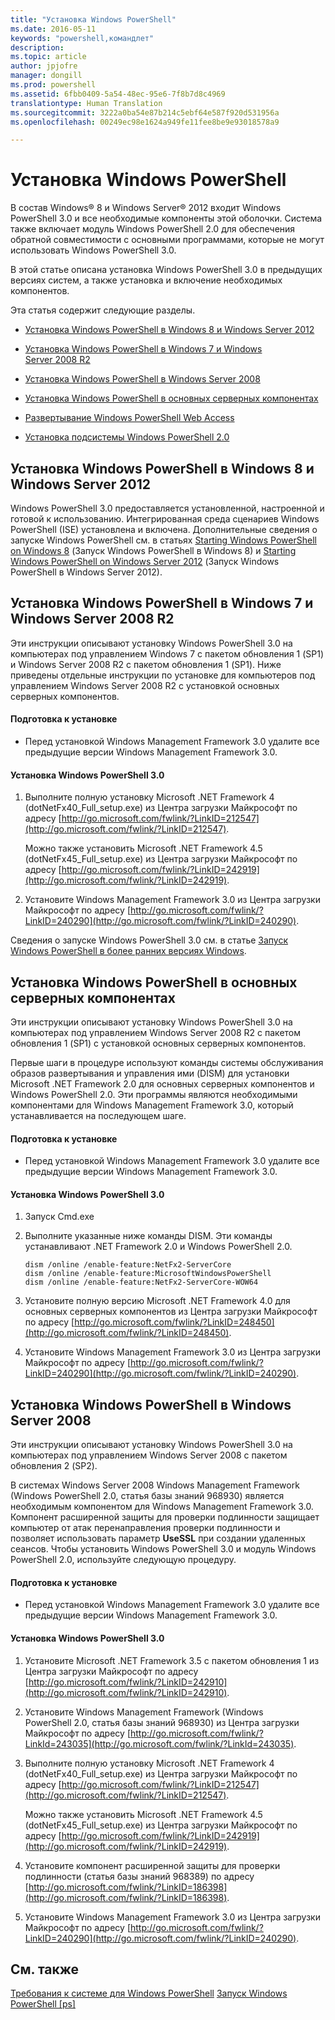 ```yaml
---
title: "Установка Windows PowerShell"
ms.date: 2016-05-11
keywords: "powershell,командлет"
description: 
ms.topic: article
author: jpjofre
manager: dongill
ms.prod: powershell
ms.assetid: 6fbb0409-5a54-48ec-95e6-7f8b7d8c4969
translationtype: Human Translation
ms.sourcegitcommit: 3222a0ba54e87b214c5ebf64e587f920d531956a
ms.openlocfilehash: 00249ec98e1624a949fe11fee8be9e93018578a9

---
```


# Установка Windows PowerShell
В состав Windows® 8 и Windows Server® 2012 входит Windows PowerShell 3.0 и все необходимые компоненты этой оболочки. Система также включает модуль Windows PowerShell 2.0 для обеспечения обратной совместимости с основными программами, которые не могут использовать Windows PowerShell 3.0.

В этой статье описана установка Windows PowerShell 3.0 в предыдущих версиях систем, а также установка и включение необходимых компонентов.

Эта статья содержит следующие разделы.

-   [Установка Windows PowerShell в Windows 8 и Windows Server 2012](Installing-Windows-PowerShell.md#BKMK_InstallingOnWindows8andWindowsServer2012)

-   [Установка Windows PowerShell в Windows 7 и Windows Server 2008 R2](Installing-Windows-PowerShell.md#BKMK_InstallingOnWindows7andWindowsServer2008R2)

-   [Установка Windows PowerShell в Windows Server 2008](Installing-Windows-PowerShell.md#BKMK_InstallingOnWindowsServer2008LH)

-   [Установка Windows PowerShell в основных серверных компонентах](Installing-Windows-PowerShell.md#BKMK_InstallingOnServerCore)

-   [Развертывание Windows PowerShell Web Access](https://technet.microsoft.com/en-us/library/639d0eff-98a3-4124-b52c-26921ebd98b0)

-   [Установка подсистемы Windows PowerShell 2.0](Installing-the-Windows-PowerShell-2.0-Engine.md)

## <a name="BKMK_InstallingOnWindows8andWindowsServer2012"></a>Установка Windows PowerShell в Windows 8 и Windows Server 2012
Windows PowerShell 3.0 предоставляется установленной, настроенной и готовой к использованию. Интегрированная среда сценариев Windows PowerShell (ISE) установлена и включена. Дополнительные сведения о запуске Windows PowerShell см. в статьях [Starting Windows PowerShell on Windows 8](https://technet.microsoft.com/en-us/library/d7be1668-8617-4890-ad90-dd9765fbd2c3) (Запуск Windows PowerShell в Windows 8) и [Starting Windows PowerShell on Windows Server 2012](https://technet.microsoft.com/library/hh831491.aspx#BKMK_powershell) (Запуск Windows PowerShell в Windows Server 2012).

## <a name="BKMK_InstallingOnWindows7andWindowsServer2008R2"></a>Установка Windows PowerShell в Windows 7 и Windows Server 2008 R2
Эти инструкции описывают установку Windows PowerShell 3.0 на компьютерах под управлением Windows 7 с пакетом обновления 1 (SP1) и Windows Server 2008 R2 с пакетом обновления 1 (SP1). Ниже приведены отдельные инструкции по установке для компьютеров под управлением Windows Server 2008 R2 с установкой основных серверных компонентов.

#### Подготовка к установке

-   Перед установкой Windows Management Framework 3.0 удалите все предыдущие версии Windows Management Framework 3.0.

#### Установка Windows PowerShell 3.0

1.  Выполните полную установку Microsoft .NET Framework 4 (dotNetFx40_Full_setup.exe) из Центра загрузки Майкрософт по адресу [http://go.microsoft.com/fwlink/?LinkID=212547](http://go.microsoft.com/fwlink/?LinkID=212547).

    Можно также установить Microsoft .NET Framework 4.5 (dotNetFx45_Full_setup.exe) из Центра загрузки Майкрософт по адресу [http://go.microsoft.com/fwlink/?LinkID=242919](http://go.microsoft.com/fwlink/?LinkID=242919).

2.  Установите Windows Management Framework 3.0 из Центра загрузки Майкрософт по адресу [http://go.microsoft.com/fwlink/?LinkID=240290](http://go.microsoft.com/fwlink/?LinkID=240290).

Сведения о запуске Windows PowerShell 3.0 см. в статье [Запуск Windows PowerShell в более ранних версиях Windows](Starting-Windows-PowerShell-on-Earlier-Versions-of-Windows.md).

## <a name="BKMK_InstallingOnServerCore"></a>Установка Windows PowerShell в основных серверных компонентах
Эти инструкции описывают установку Windows PowerShell 3.0 на компьютерах под управлением Windows Server 2008 R2 с пакетом обновления 1 (SP1) с установкой основных серверных компонентов.

Первые шаги в процедуре используют команды системы обслуживания образов развертывания и управления ими (DISM) для установки Microsoft .NET Framework 2.0 для основных серверных компонентов и Windows PowerShell 2.0. Эти программы являются необходимыми компонентами для Windows Management Framework 3.0, который устанавливается на последующем шаге.

#### Подготовка к установке

-   Перед установкой Windows Management Framework 3.0 удалите все предыдущие версии Windows Management Framework 3.0.

#### Установка Windows PowerShell 3.0

1.  Запуск Cmd.exe

2.  Выполните указанные ниже команды DISM. Эти команды устанавливают .NET Framework 2.0 и Windows PowerShell 2.0.

    ```
    dism /online /enable-feature:NetFx2-ServerCore
    dism /online /enable-feature:MicrosoftWindowsPowerShell
    dism /online /enable-feature:NetFx2-ServerCore-WOW64
    ```

3.  Установите полную версию Microsoft .NET Framework 4.0 для основных серверных компонентов из Центра загрузки Майкрософт по адресу [http://go.microsoft.com/fwlink/?LinkID=248450](http://go.microsoft.com/fwlink/?LinkID=248450).

4.  Установите Windows Management Framework 3.0 из Центра загрузки Майкрософт по адресу [http://go.microsoft.com/fwlink/?LinkID=240290](http://go.microsoft.com/fwlink/?LinkID=240290).

## <a name="BKMK_InstallingOnWindowsServer2008LH"></a>Установка Windows PowerShell в Windows Server 2008
Эти инструкции описывают установку Windows PowerShell 3.0 на компьютерах под управлением Windows Server 2008 с пакетом обновления 2 (SP2).

В системах Windows Server 2008 Windows Management Framework (Windows PowerShell 2.0, статья базы знаний 968930) является необходимым компонентом для Windows Management Framework 3.0. Компонент расширенной защиты для проверки подлинности защищает компьютер от атак перенаправления проверки подлинности и позволяет использовать параметр **UseSSL** при создании удаленных сеансов. Чтобы установить Windows PowerShell 3.0 и модуль Windows PowerShell 2.0, используйте следующую процедуру.

#### Подготовка к установке

-   Перед установкой Windows Management Framework 3.0 удалите все предыдущие версии Windows Management Framework 3.0.

#### Установка Windows PowerShell 3.0

1.  Установите Microsoft .NET Framework 3.5 с пакетом обновления 1 из Центра загрузки Майкрософт по адресу [http://go.microsoft.com/fwlink/?LinkID=242910](http://go.microsoft.com/fwlink/?LinkID=242910).

2.  Установите Windows Management Framework (Windows PowerShell 2.0, статья базы знаний 968930) из Центра загрузки Майкрософт по адресу [http://go.microsoft.com/fwlink/?LinkId=243035](http://go.microsoft.com/fwlink/?LinkId=243035).

3.  Выполните полную установку Microsoft .NET Framework 4 (dotNetFx40_Full_setup.exe) из Центра загрузки Майкрософт по адресу [http://go.microsoft.com/fwlink/?LinkID=212547](http://go.microsoft.com/fwlink/?LinkID=212547).

    Можно также установить Microsoft .NET Framework 4.5 (dotNetFx45_Full_setup.exe) из Центра загрузки Майкрософт по адресу [http://go.microsoft.com/fwlink/?LinkID=242919](http://go.microsoft.com/fwlink/?LinkID=242919).

4.  Установите компонент расширенной защиты для проверки подлинности (статья базы знаний 968389) по адресу [http://go.microsoft.com/fwlink/?LinkID=186398](http://go.microsoft.com/fwlink/?LinkID=186398).

5.  Установите Windows Management Framework 3.0 из Центра загрузки Майкрософт по адресу [http://go.microsoft.com/fwlink/?LinkID=240290](http://go.microsoft.com/fwlink/?LinkID=240290).

## См. также
[Требования к системе для Windows PowerShell](Windows-PowerShell-System-Requirements.md)
[Запуск Windows PowerShell [ps]](https://technet.microsoft.com/en-us/library/8ec8c2d7-8e7c-4722-a3d2-498fe5739a8e)



<!--HONumber=Aug16_HO4-->



